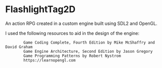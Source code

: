 # FlashlightTag2D
An action RPG created in a custom engine built using SDL2 and OpenGL.

I used the following resources to aid in the design of the engine:

			Game Coding Complete, Fourth Edition by Mike McShaffry and David Graham
			Game Engine Architecture, Second Edition by Jason Gregory
			Game Programming Patterns by Robert Nystrom
			https://learnopengl.com
